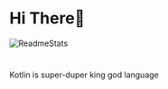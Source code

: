 # Hi There👋

![ReadmeStats](https://github-readme-stats.vercel.app/api/top-langs/?username=blugon09&layout=compact&theme=cobalt)
# 
Kotlin is super-duper king god language
